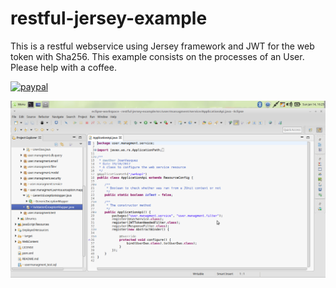 # restful-jersey-example
This is a restful webservice using Jersey framework and JWT for the web token with Sha256. This example consists on the processes of an User. Please help with a coffee.

[![paypal](https://www.paypalobjects.com/en_US/i/btn/btn_donateCC_LG.gif)](https://www.paypal.com/cgi-bin/webscr?cmd=_s-xclick&hosted_button_id=AFSV8TQBVW6LC)

<p align="center">
  <img src="https://github.com/JoanVasquez/restful-jersey-example/blob/master/1%20restful%20jersey.png"/>
</p>
